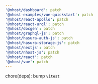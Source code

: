 ```yaml
---
'@nhost/dashboard': patch
'@nhost-examples/vue-quickstart': patch
'@nhost/react-apollo': patch
'@nhost/react-urql': patch
'@nhost/docgen': patch
'@nhost/graphql-js': patch
'@nhost/hasura-auth-js': patch
'@nhost/hasura-storage-js': patch
'@nhost/nextjs': patch
'@nhost/nhost-js': patch
'@nhost/react': patch
'@nhost/vue': patch
---
```


chore(deps): bump `vitest`
